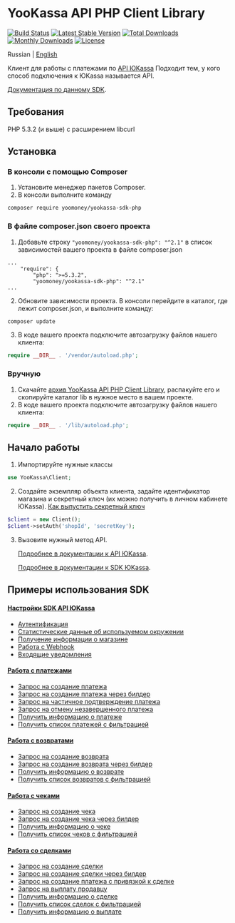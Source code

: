 # YooKassa API PHP Client Library

[![Build Status](https://travis-ci.org/yoomoney/yookassa-sdk-php.svg?branch=master)](https://travis-ci.org/yoomoney/yookassa-sdk-php)
[![Latest Stable Version](https://poser.pugx.org/yoomoney/yookassa-sdk-php/v/stable)](https://packagist.org/packages/yoomoney/yookassa-sdk-php)
[![Total Downloads](https://poser.pugx.org/yoomoney/yookassa-sdk-php/downloads)](https://packagist.org/packages/yoomoney/yookassa-sdk-php)
[![Monthly Downloads](https://poser.pugx.org/yoomoney/yookassa-sdk-php/d/monthly)](https://packagist.org/packages/yoomoney/yookassa-sdk-php)
[![License](https://poser.pugx.org/yoomoney/yookassa-sdk-php/license)](https://packagist.org/packages/yoomoney/yookassa-sdk-php)

Russian | [English](https://github.com/yoomoney/yookassa-sdk-php/blob/master/README.en.md)

Клиент для работы с платежами по [API ЮKassa](https://yookassa.ru/developers/api)
Подходит тем, у кого способ подключения к ЮKassa называется API.

[Документация по данному SDK](docs/readme.md).

## Требования
PHP 5.3.2 (и выше) с расширением libcurl

## Установка
### В консоли с помощью Composer

1. Установите менеджер пакетов Composer.
2. В консоли выполните команду
```bash
composer require yoomoney/yookassa-sdk-php
```

### В файле composer.json своего проекта
1. Добавьте строку `"yoomoney/yookassa-sdk-php": "^2.1"` в список зависимостей вашего проекта в файле composer.json
```
...
    "require": {
        "php": ">=5.3.2",
        "yoomoney/yookassa-sdk-php": "^2.1"
...
```
2. Обновите зависимости проекта. В консоли перейдите в каталог, где лежит composer.json, и выполните команду:
```bash
composer update
```
3. В коде вашего проекта подключите автозагрузку файлов нашего клиента:
```php
require __DIR__ . '/vendor/autoload.php';
```

### Вручную

1. Скачайте [архив YooKassa API PHP Client Library](https://github.com/yoomoney/yookassa-sdk-php/archive/master.zip), распакуйте его и скопируйте каталог lib в нужное место в вашем проекте.
2. В коде вашего проекта подключите автозагрузку файлов нашего клиента:
```php
require __DIR__ . '/lib/autoload.php'; 
```

## Начало работы

1. Импортируйте нужные классы
```php
use YooKassa\Client;
```
2. Создайте экземпляр объекта клиента, задайте идентификатор магазина и секретный ключ (их можно получить в личном кабинете ЮKassa). [Как выпустить секретный ключ](https://yookassa.ru/docs/support/merchant/payments/implement/keys)
```php
$client = new Client();
$client->setAuth('shopId', 'secretKey');
```
3. Вызовите нужный метод API. 
   
   [Подробнее в документации к API ЮKassa](https://yookassa.ru/developers/api#create_payment).
   
   [Подробнее в документации к SDK ЮKassa](https://github.com/yoomoney/yookassa-sdk-php/blob/master/docs/readme.md).

## Примеры использования SDK

#### [Настройки SDK API ЮKassa](https://github.com/yoomoney/yookassa-sdk-php/blob/master/docs/examples/01-configuration.md)
* [Аутентификация](https://github.com/yoomoney/yookassa-sdk-php/blob/master/docs/examples/01-configuration.md#Аутентификация)
* [Статистические данные об используемом окружении](https://github.com/yoomoney/yookassa-sdk-php/blob/master/docs/examples/01-configuration.md#Статистические-данные-об-используемом-окружении)
* [Получение информации о магазине](https://github.com/yoomoney/yookassa-sdk-php/blob/master/docs/examples/01-configuration.md#Получение-информации-о-магазине)
* [Работа с Webhook](https://github.com/yoomoney/yookassa-sdk-php/blob/master/docs/examples/01-configuration.md#Работа-с-Webhook)
* [Входящие уведомления](https://github.com/yoomoney/yookassa-sdk-php/blob/master/docs/examples/01-configuration.md#Входящие-уведомления)

#### [Работа с платежами](https://github.com/yoomoney/yookassa-sdk-php/blob/master/docs/examples/02-payments.md)
* [Запрос на создание платежа](https://github.com/yoomoney/yookassa-sdk-php/blob/master/docs/examples/02-payments.md#Запрос-на-создание-платежа)
* [Запрос на создание платежа через билдер](https://github.com/yoomoney/yookassa-sdk-php/blob/master/docs/examples/02-payments.md#Запрос-на-создание-платежа-через-билдер)
* [Запрос на частичное подтверждение платежа](https://github.com/yoomoney/yookassa-sdk-php/blob/master/docs/examples/02-payments.md#Запрос-на-частичное-подтверждение-платежа)
* [Запрос на отмену незавершенного платежа](https://github.com/yoomoney/yookassa-sdk-php/blob/master/docs/examples/02-payments.md#Запрос-на-отмену-незавершенного-платежа)
* [Получить информацию о платеже](https://github.com/yoomoney/yookassa-sdk-php/blob/master/docs/examples/02-payments.md#Получить-информацию-о-платеже)
* [Получить список платежей с фильтрацией](https://github.com/yoomoney/yookassa-sdk-php/blob/master/docs/examples/02-payments.md#Получить-список-платежей-с-фильтрацией)

#### [Работа с возвратами](https://github.com/yoomoney/yookassa-sdk-php/blob/master/docs/examples/03-refunds.md)
* [Запрос на создание возврата](https://github.com/yoomoney/yookassa-sdk-php/blob/master/docs/examples/03-refunds.md#Запрос-на-создание-возврата)
* [Запрос на создание возврата через билдер](https://github.com/yoomoney/yookassa-sdk-php/blob/master/docs/examples/03-refunds.md#Запрос-на-создание-возврата-через-билдер)
* [Получить информацию о возврате](https://github.com/yoomoney/yookassa-sdk-php/blob/master/docs/examples/03-refunds.md#Получить-информацию-о-возврате)
* [Получить список возвратов с фильтрацией](https://github.com/yoomoney/yookassa-sdk-php/blob/master/docs/examples/03-refunds.md#Получить-список-возвратов-с-фильтрацией)

#### [Работа с чеками](https://github.com/yoomoney/yookassa-sdk-php/blob/master/docs/examples/04-receipts.md)
* [Запрос на создание чека](https://github.com/yoomoney/yookassa-sdk-php/blob/master/docs/examples/04-receipts.md#Запрос-на-создание-чека)
* [Запрос на создание чека через билдер](https://github.com/yoomoney/yookassa-sdk-php/blob/master/docs/examples/04-receipts.md#Запрос-на-создание-чека-через-билдер)
* [Получить информацию о чеке](https://github.com/yoomoney/yookassa-sdk-php/blob/master/docs/examples/04-receipts.md#Получить-информацию-о-чеке)
* [Получить список чеков с фильтрацией](https://github.com/yoomoney/yookassa-sdk-php/blob/master/docs/examples/04-receipts.md#Получить-список-чеков-с-фильтрацией)

#### [Работа со сделками](docs/examples/05-deals.md)
* [Запрос на создание сделки](docs/examples/05-deals.md#Запрос-на-создание-сделки)
* [Запрос на создание сделки через билдер](docs/examples/05-deals.md#Запрос-на-создание-сделки-через-билдер)
* [Запрос на создание платежа с привязкой к сделке](docs/examples/05-deals.md#Запрос-на-создание-платежа-с-привязкой-к-сделке)
* [Запрос на выплату продавцу](docs/examples/05-deals.md#Запрос-на-выплату-продавцу)
* [Получить информацию о сделке](docs/examples/05-deals.md#Получить-информацию-о-сделке)
* [Получить список сделок с фильтрацией](docs/examples/05-deals.md#Получить-список-сделок-с-фильтрацией)
* [Получить информацию о выплате](docs/examples/05-deals.md#Получить-информацию-о-выплате)

